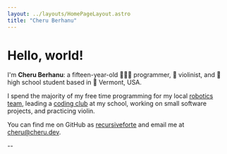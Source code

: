 ```yaml
---
layout: ../layouts/HomePageLayout.astro
title: "Cheru Berhanu"
---
```


Hello, world!
=============

I'm **Cheru Berhanu**: a fifteen-year-old 🧑🏾‍💻 programmer, 🎻 violinist, and 🏫 high school student based in 🌲 Vermont, USA.

I spend the majority of my free time programming for my local [robotics team](https://essexrobotics.org),
leading a [coding club](https://essexhacks.org/) at my school, 
working on small software projects, and practicing violin.

You can find me on GitHub as [recursiveforte](https://github.com/recursiveforte) and email me at [cheru@cheru.dev](mailto:cheru@cheru.dev).

--